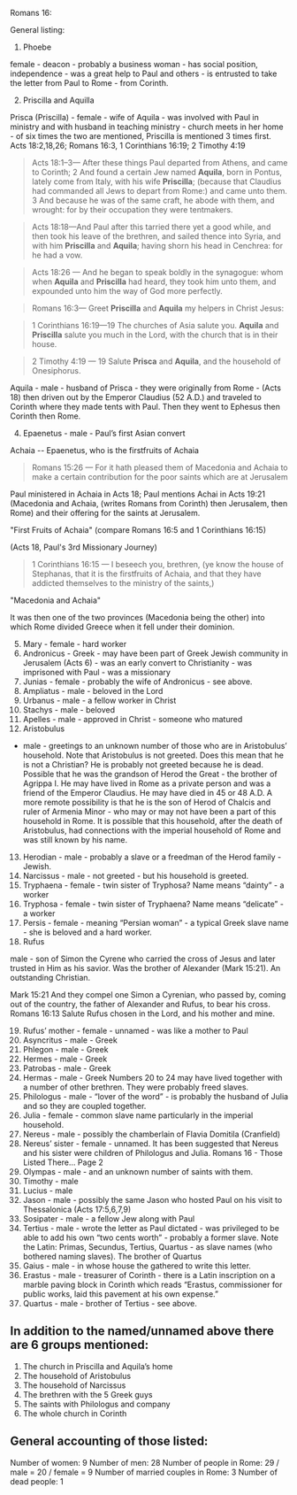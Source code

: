Romans 16: 

General listing:

1. Phoebe 

female - deacon - probably a business woman - has social position, independence - was a
great help to Paul and others - is entrusted to take the letter from Paul to Rome - from Corinth.

2. Priscilla and Aquilla

Prisca (Priscilla) - female - wife of Aquila - was involved with Paul in ministry and with husband in
teaching ministry - church meets in her home - of six times the two are mentioned, Priscilla is
mentioned 3 times first. Acts 18:2,18,26; Romans 16:3, 1 Corinthians 16:19; 2 Timothy 4:19

> Acts 18:1–3— After these things Paul departed from Athens, and came to Corinth; 2 And found a certain Jew named **Aquila**, born in Pontus, lately come from Italy, with his wife **Priscilla**; (because that Claudius had commanded all Jews to depart from Rome:) and came unto them. 3 And because he was of the same craft, he abode with them, and wrought: for by their occupation they were tentmakers. 

> Acts 18:18—And Paul after this tarried there yet a good while, and then took his leave of the brethren, and sailed thence into Syria, and with him **Priscilla** and **Aquila**; having shorn his head in Cenchrea: for he had a vow. 

> Acts 18:26 — And he began to speak boldly in the synagogue: whom when **Aquila** and **Priscilla** had heard, they took him unto them, and expounded unto him the way of God more perfectly. 

> Romans 16:3— Greet **Priscilla** and **Aquila** my helpers in Christ Jesus: 

> 1 Corinthians 16:19—19 The churches of Asia salute you. **Aquila** and **Priscilla** salute you much in the Lord, with the church that is in their house. 

> 2 Timothy 4:19 — 19 Salute **Prisca** and **Aquila**, and the household of Onesiphorus.

Aquila - male - husband of Prisca - they were originally from Rome - (Acts 18) then driven out by
the Emperor Claudius (52 A.D.) and traveled to Corinth where they made tents with Paul. Then
they went to Ephesus then Corinth then Rome.

4. Epaenetus - male - Paul’s first Asian convert

Achaia -- Epaenetus, who is the firstfruits of Achaia 

> Romans 15:26 — For it hath pleased them of Macedonia and Achaia to make a certain contribution for the poor saints which are at Jerusalem

Paul ministered in Achaia in Acts 18; Paul mentions Achai in Acts 19:21 (Macedonia and Achaia, (writes Romans from Corinth) then Jerusalem, then Rome) and their offering for the saints at Jerusalem.

"First Fruits of Achaia" (compare Romans 16:5 and 1 Corinthians 16:15)

(Acts 18, Paul's 3rd Missionary Journey) 

> 1 Corinthians 16:15 — I beseech you, brethren, (ye know the house of Stephanas, that it is the firstfruits of Achaia, and that they have addicted themselves to the ministry of the saints,)

"Macedonia and Achaia"

It was then one of the two provinces (Macedonia being the other) into which Rome divided Greece when it fell under their dominion.

5. Mary - female - hard worker
6. Andronicus - Greek - may have been part of Greek Jewish community in Jerusalem (Acts 6) - was
an early convert to Christianity - was imprisoned with Paul - was a missionary
7. Junias - female - probably the wife of Andronicus - see above.
8. Ampliatus - male - beloved in the Lord
9. Urbanus - male - a fellow worker in Christ
10. Stachys - male - beloved
11. Apelles - male - approved in Christ - someone who matured
12. Aristobulus

- male - greetings to an unknown number of those who are in Aristobulus’ household.
Note that Aristobulus is not greeted. Does this mean that he is not a Christian? He is probably not
greeted because he is dead. Possible that he was the grandson of Herod the Great - the brother of
Agrippa I. He may have lived in Rome as a private person and was a friend of the Emperor
Claudius. He may have died in 45 or 48 A.D. A more remote possibility is that he is the son of
Herod of Chalcis and ruler of Armenia Minor - who may or may not have been a part of this
household in Rome. It is possible that this household, after the death of Aristobulus, had
connections with the imperial household of Rome and was still known by his name.

13. Herodian - male - probably a slave or a freedman of the Herod family - Jewish.
14. Narcissus - male - not greeted - but his household is greeted.
15. Tryphaena - female - twin sister of Tryphosa? Name means “dainty” - a worker
16. Tryphosa - female - twin sister of Tryphaena? Name means “delicate” - a worker
17. Persis - female - meaning “Persian woman” - a typical Greek slave name - she is beloved and a
hard worker.
18. Rufus

male - son of Simon the Cyrene who carried the cross of Jesus and later trusted in Him as
his savior. Was the brother of Alexander (Mark 15:21). An outstanding Christian.

Mark 15:21  And they compel one Simon a Cyrenian, who passed by, coming out of the country, the father of Alexander and Rufus, to bear his cross.
Romans 16:13  Salute Rufus chosen in the Lord, and his mother and mine.

19. Rufus’ mother - female - unnamed - was like a mother to Paul
20. Asyncritus - male - Greek
21. Phlegon - male - Greek
22. Hermes - male - Greek
23. Patrobas - male - Greek
24. Hermas - male - Greek Numbers 20 to 24 may have lived together with a number of other brethren.
They were probably freed slaves.
25. Philologus - male - “lover of the word” - is probably the husband of Julia and so they are coupled
together.
26. Julia - female - common slave name particularly in the imperial household.
27. Nereus - male - possibly the chamberlain of Flavia Domitila (Cranfield)
28. Nereus’ sister - female - unnamed. It has been suggested that Nereus and his sister were children of
Philologus and Julia.
Romans 16 - Those Listed There… Page 2
29. Olympas - male - and an unknown number of saints with them.
30. Timothy - male
31. Lucius - male
32. Jason - male - possibly the same Jason who hosted Paul on his visit to Thessalonica (Acts
17:5,6,7,9)
33. Sosipater - male - a fellow Jew along with Paul
34. Tertius - male - wrote the letter as Paul dictated - was privileged to be able to add his own “two
cents worth” - probably a former slave. Note the Latin: Primas, Secundus, Tertius, Quartus - as
slave names (who bothered naming slaves). The brother of Quartus
35. Gaius - male - in whose house the gathered to write this letter.
36. Erastus - male - treasurer of Corinth - there is a Latin inscription on a marble paving block in
Corinth which reads “Erastus, commissioner for public works, laid this pavement at his own
expense.”
37. Quartus - male - brother of Tertius - see above.

## In addition to the named/unnamed above there are 6 groups mentioned:

1. The church in Priscilla and Aquila’s home
2. The household of Aristobulus
3. The household of Narcissus
4. The brethren with the 5 Greek guys
5. The saints with Philologus and company
6. The whole church in Corinth

## General accounting of those listed:

Number of women: 9
Number of men: 28
Number of people in Rome: 29 / male = 20 / female = 9
Number of married couples in Rome: 3
Number of dead people: 1
